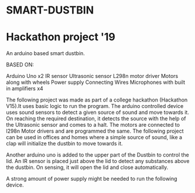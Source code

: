 # SMART-DUSTBIN
# Hackathon project '19

An arduino based smart dustbin.

BASED ON:

Arduino Uno x2
IR sensor
Ultrasonic sensor
L298n motor driver
Motors along with wheels
Power supply
Connecting Wires
Microphones with built in amplifiers x4


The following project was made as part of a college hackathon (Hackathon V15).It uses basic logic to run the program. The arduino controlled device uses sound sensors to detect a given source of sound and move towards it. On reaching the required destination, it detects the source with the help of the Ultrasonic sensor and comes to a halt.
The motors are connected to l298n Motor drivers and are programmed the same. 
The following project can be used in offices and homes where a simple source of sound, like a clap will initialize the dustbin to move towards it.

Another arduino uno is added to the upper part of the Dustbin to control the lid. An IR sensor is placed just above the lid to detect any substances above the dustbin. On sensing, it will open the lid and close automatically. 

A strong amount of power supply might be needed to run the following device. 
